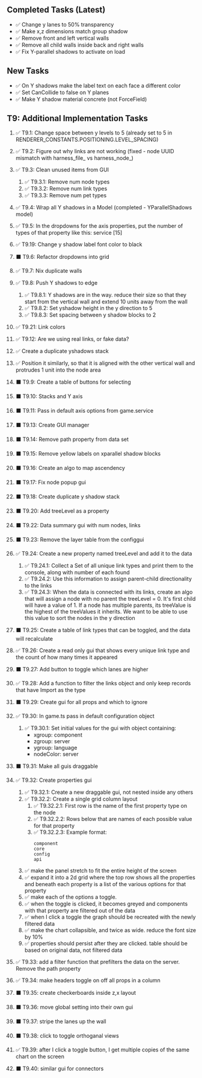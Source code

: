 
## Completed Tasks (Latest)
- ✅ Change y lanes to 50% transparency
- ✅ Make x,z dimensions match group shadow
- ✅ Remove front and left vertical walls
- ✅ Remove all child walls inside back and right walls
- ✅ Fix Y-parallel shadows to activate on load

## New Tasks
- ✅ On Y shadows make the label text on each face a different color
- ✅ Set CanCollide to false on Y planes
- ✅ Make Y shadow material concrete (not ForceField)

## T9: Additional Implementation Tasks

1. ✅ T9.1: Change space between y levels to 5 (already set to 5 in RENDERER_CONSTANTS.POSITIONING.LEVEL_SPACING)
2. ✅ T9.2: Figure out why links are not working (fixed - node UUID mismatch with harness_file_ vs harness_node_)
3. ✅ T9.3: Clean unused items from GUI
   1. ✅ T9.3.1: Remove num node types
   2. ✅ T9.3.2: Remove num link types
   3. ✅ T9.3.3: Remove num pet types
4. ✅ T9.4: Wrap all Y shadows in a Model (completed - YParallelShadows model)
5. ✅ T9.5: In the dropdowns for the axis properties, put the number of types of that property like this: service [15]
19. ✅ T9.19: Change y shadow label font color to black
6. ⬛ T9.6: Refactor dropdowns into grid
7. ✅ T9.7: Nix duplicate walls
8. ✅ T9.8: Push Y shadows to edge
   1. ✅ T9.8.1: Y shadows are in the way. reduce their size so that they start from the vertical wall and extend 10 units away from the wall
   2. ✅ T9.8.2: Set yshadow height in the y direction to 5
   3. ✅ T9.8.3: Set spacing between y shadow blocks to 2

21. ✅ T9.21: Link colors
12. ✅ T9.12: Are we using real links, or fake data?
23. ✅ Create a duplicate yshadows stack
  1. ✅ Position it similarly, so that it is aligned with the other vertical wall and protrudes 1 unit into the node area

9. ⬛ T9.9: Create a table of buttons for selecting
10. ⬛ T9.10: Stacks and Y axis
11. ⬛ T9.11: Pass in default axis options from game.service
13. ⬛ T9.13: Create GUI manager

14. ⬛ T9.14: Remove path property from data set
15. ⬛ T9.15: Remove yellow labels on xparallel shadow blocks
16. ⬛ T9.16: Create an algo to map ascendency
17. ⬛ T9.17: Fix node popup gui
18. ⬛ T9.18: Create duplicate y shadow stack
20. ⬛ T9.20: Add treeLevel as a property
22. ⬛ T9.22: Data summary gui with num nodes, links
23. ⬛ T9.23: Remove the layer table from the configgui
24. ✅ T9.24: Create a new property named treeLevel and add it to the data
    1. ✅ T9.24.1: Collect a Set of all unique link types and print them to the console, along with number of each found
    2. ✅ T9.24.2: Use this information to assign parent-child directionality to the links
    3. ✅ T9.24.3: When the data is connected with its links, create an algo that will assign a node with no parent the treeLevel = 0. It's first child will have a value of 1. If a node has multiple parents, its treeValue is the highest of the treeValues it inherits. We want to be able to use this value to sort the nodes in the y direction
25. ⬛ T9.25: Create a table of link types that can be toggled, and the data will recalculate
26. ✅ T9.26: Create a read only gui that shows every unique link type and the count of how many times it appeared
27. ⬛ T9.27: Add button to toggle which lanes are higher
28. ✅ T9.28: Add a function to filter the links object and only keep records that have Import as the type
29. ⬛ T9.29: Create gui for all props and which to ignore
30. ✅ T9.30: In game.ts pass in default configuration object
    1. ✅ T9.30.1: Set initial values for the gui with object containing:
        - xgroup: component
        - zgroup: server
        - ygroup: language
        - nodeColor: server
31. ⬛ T9.31: Make all guis draggable
32. ✅ T9.32: Create properties gui
    1. ✅ T9.32.1: Create a new draggable gui, not nested inside any others
    2. ✅ T9.32.2: Create a single grid column layout
        1. ✅ T9.32.2.1: First row is the name of the first property type on the node
        2. ✅ T9.32.2.2: Rows below that are names of each possible value for that property
        3. ✅ T9.32.2.3: Example format:
            ```
            component
            core
            config
            api
            ```      
      2. ✅ make the panel stretch to fit the entire height of the screen
    3. ✅ expand it into a 2d grid where the top row shows all the properties and beneath each property is a list of the various options for that property
    4. ✅ make each of the options a toggle.
      1. ✅ when the toggle is clicked, it becomes greyed and components with that property are filtered out of the data
      2. ✅ when I click a toggle the graph should be recreated with the newly filtered data                 
    5. ✅ make the chart collapsible, and twice as wide.  reduce the font size by 10%
    6. ✅ properties should persist after they are clicked.  table should be based on original data, not filtered data

33. ✅ T9.33: add a filter function that prefilters the data on the server.  Remove the path property
34. ✅ T9.34: make headers toggle on off all props in a column
35. ⬛ T9.35: create checkerboards inside z,x layout
36. ⬛ T9.36: move global setting into their own gui
37. ⬛ T9.37: stripe the lanes up the wall
38. ⬛ T9.38: click to toggle orthoganal views
39. ✅ T9.39: after I click a toggle button, I get multiple copies of the same chart on the screen
40. ⬛ T9.40: similar gui for connectors